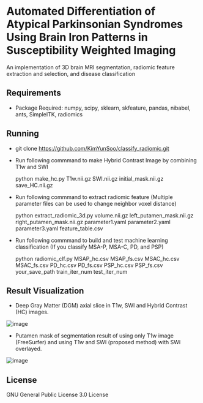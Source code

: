 # Automated Differentiation of Atypical Parkinsonian Syndromes Using Brain Iron Patterns in Susceptibility Weighted Imaging
An implementation of 3D brain MRI segmentation, radiomic feature extraction and selection, and disease classification

## Requirements
+ Package Required: numpy, scipy, sklearn, skfeature, pandas, nibabel, ants, SimpleITK, radiomics

## Running
+ git clone https://github.com/KimYunSoo/classify_radiomic.git

+ Run following commmand to make Hybrid Contrast Image by combining T1w and SWI

  python make_hc.py T1w.nii.gz SWI.nii.gz initial_mask.nii.gz save_HC.nii.gz

+ Run following commmand to extract radiomic feature (Multiple parameter files can be used to change neighbor voxel distance)

  python extract_radiomic_3d.py volume.nii.gz left_putamen_mask.nii.gz right_putamen_mask.nii.gz parameter1.yaml parameter2.yaml parameter3.yaml feature_table.csv

+ Run following commmand to build and test machine learning classification (If you classify MSA-P, MSA-C, PD, and PSP)

  python radiomic_clf.py MSAP_hc.csv MSAP_fs.csv MSAC_hc.csv MSAC_fs.csv PD_hc.csv PD_fs.csv PSP_hc.csv PSP_fs.csv your_save_path train_iter_num test_iter_num

## Result Visualization
+ Deep Gray Matter (DGM) axial slice in T1w, SWI and Hybrid Contrast (HC) images.

![image](https://user-images.githubusercontent.com/45022470/153359259-28cff295-c955-42f8-88c5-79ea179fe21d.png)


+ Putamen mask of segmentation result of using only T1w image (FreeSurfer) and using T1w and SWI (proposed method) with SWI overlayed.

![image](https://user-images.githubusercontent.com/45022470/153359381-cea01a75-07ec-4715-9f5b-4d404cef3882.png)




## License
GNU General Public License 3.0 License
